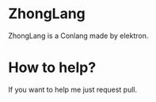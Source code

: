 # ZhongLang
ZhongLang is a Conlang made by elektron.

# How to help?
If you want to help me just request pull.
